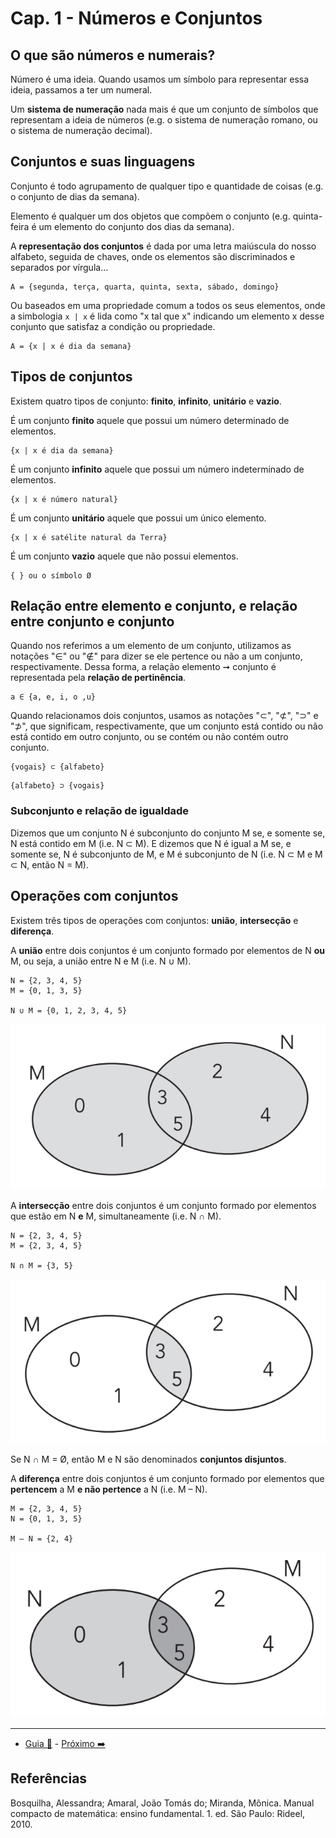 # Cap. 1 - Números e Conjuntos

## O que são números e numerais?

Número é uma ideia. Quando usamos um símbolo para representar essa ideia, passamos a ter um numeral.

Um **sistema de numeração** nada mais é que um conjunto de símbolos que representam a ideia de números (e.g. o sistema de numeração romano, ou o sistema de numeração decimal).

## Conjuntos e suas linguagens

Conjunto é todo agrupamento de qualquer tipo e quantidade de coisas (e.g. o conjunto de dias da semana).

Elemento é qualquer um dos objetos que compõem o conjunto (e.g. quinta-feira é um elemento do conjunto dos dias da semana).

A **representação dos conjuntos** é dada por uma letra maiúscula do nosso alfabeto, seguida de chaves, onde os elementos são discriminados e separados por vírgula...

```
A = {segunda, terça, quarta, quinta, sexta, sábado, domingo}
```

Ou baseados em uma propriedade comum a todos os seus elementos, onde a simbologia `x | x` é lida como "x tal que x" indicando um elemento x desse conjunto que satisfaz a condição ou propriedade.

```
A = {x | x é dia da semana}
```

## Tipos de conjuntos

Existem quatro tipos de conjunto: **finito**, **infinito**, **unitário** e **vazio**.

É um conjunto **finito** aquele que possui um número determinado de elementos.

```
{x | x é dia da semana}
```

É um conjunto **infinito** aquele que possui um número indeterminado de elementos.

```
{x | x é número natural}
```

É um conjunto **unitário** aquele que possui um único elemento.

```
{x | x é satélite natural da Terra}
```

É um conjunto **vazio** aquele que não possui elementos.

```
{ } ou o símbolo Ø
```

## Relação entre elemento e conjunto, e relação entre conjunto e conjunto

Quando nos referimos a um elemento de um conjunto, utilizamos as notações "∈" ou "∉" para dizer se ele pertence ou não a um conjunto, respectivamente. Dessa forma, a relação elemento ➞ conjunto é representada pela **relação de pertinência**.

```
a ∈ {a, e, i, o ,u}
```

Quando relacionamos dois conjuntos, usamos as notações "⊂", "⊄", "⊃" e "⊅", que significam, respectivamente, que um conjunto está contido ou não está contido em outro conjunto, ou se contém ou não contém outro conjunto.

```
{vogais} ⊂ {alfabeto}
```

```
{alfabeto} ⊃ {vogais}
```

### Subconjunto e relação de igualdade

Dizemos que um conjunto N é subconjunto do conjunto M se, e somente se, N está contido em M (i.e. N ⊂ M). E dizemos que N é igual a M se, e somente se, N é subconjunto de M, e M é subconjunto de N (i.e. N ⊂ M e M ⊂ N, então N = M).

## Operações com conjuntos

Existem três tipos de operações com conjuntos: **união**, **intersecção** e **diferença**.

A **união** entre dois conjuntos é um conjunto formado por elementos de N **ou** M, ou seja, a união entre N e M (i.e. N ∪ M).

```
N = {2, 3, 4, 5}
M = {0, 1, 3, 5}

N ∪ M = {0, 1, 2, 3, 4, 5}
```

![Diagrama de união de conjuntos](https://github.com/hananitallyson/meus-estudos/blob/main/matematica/img/diagrama-uniao-conjuntos.png)

A **intersecção** entre dois conjuntos é um conjunto formado por elementos que estão em N **e** M, simultaneamente (i.e. N ∩ M).

```
N = {2, 3, 4, 5}
M = {2, 3, 4, 5}

N ∩ M = {3, 5}
```

![Diagrama de intersecção de conjuntos](https://github.com/hananitallyson/meus-estudos/blob/main/matematica/img/diagrama-interseccao-conjuntos.png)

Se N ∩ M = Ø, então M e N são denominados **conjuntos disjuntos**.

A **diferença** entre dois conjuntos é um conjunto formado por elementos que **pertencem** a M **e não pertence** a N (i.e. M – N).

```
M = {2, 3, 4, 5}
N = {0, 1, 3, 5}

M – N = {2, 4}
```

![Diagrama de diferença de conjuntos](https://github.com/hananitallyson/meus-estudos/blob/main/matematica/img/diagrama-diferenca-conjuntos.png)

---

- [Guia 📝](guia-de-matematica.md) - [Próximo ➡️](2-operacao-de-numeros-naturais.md)

## Referências

Bosquilha, Alessandra; Amaral, João Tomás do; Miranda, Mônica. Manual compacto de matemática: ensino fundamental. 1. ed. São Paulo: Rideel, 2010.

